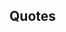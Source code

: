 ## Quotes

<!-- <values.quotes> -->
<!-- </values.quotes> -->

<!-- <variants.quotes> -->
<!-- </variants.quotes> -->